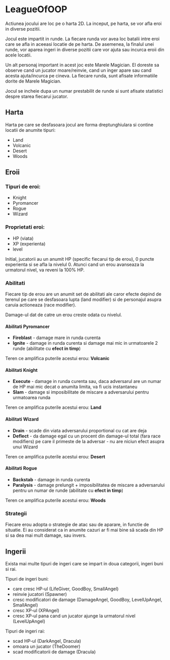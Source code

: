 # LeagueOfOOP

Actiunea jocului are loc pe o harta 2D. La inceput, pe harta, se vor afla eroi in diverse pozitii.

Jocul este impartit in runde. La fiecare runda vor avea loc batalii intre eroi care se afla in aceeasi locatie de pe harta. De asemenea, la finalul unei runde, vor aparea ingeri in diverse pozitii care vor ajuta sau incurca eroii din acele locatii. 

Un alt personaj important in acest joc este Marele Magician. El doreste sa observe cand un jucator moare/reinvie, cand un inger apare sau cand acesta ajuta/incurca pe cineva. La fiecare runda, sunt afisate informatiile dorite de Marele Magician. 

Jocul se incheie dupa un numar prestabilit de runde si sunt afisate statistici despre starea fiecarui jucator.

## Harta

Harta pe care se desfasoara jocul are forma dreptunghiulara si contine locatii de anumite tipuri:
- Land
- Volcanic
- Desert
- Woods

## Eroii

### Tipuri de eroi:
- Knight
- Pyromancer
- Rogue
- Wizard

### Proprietati eroi:
- HP (viata)
- XP (experienta)
- level

Initial, jucatorii au un anumit HP (specific fiecarui tip de erou), 0 puncte experienta si se afla la nivelul 0.
Atunci cand un erou avanseaza la urmatorul nivel, va reveni la 100% HP.

### Abilitati

Fiecare tip de erou are un anumit set de abilitati ale caror efecte depind de terenul pe care se desfasoara lupta (land modifier) si de personajul asupra caruia actioneaza (race modifier).

Damage-ul dat de catre un erou creste odata cu nivelul.

#### Abilitati Pyromancer

- **Fireblast** - damage mare in runda curenta
- **Ignite** - damage in runda curenta si damage mai mic in urmatoarele 2 runde (abilitate cu **efect in timp**)

Teren ce amplifica puterile acestui erou: **Volcanic**

#### Abilitati Knight

- **Execute** - damage in runda curenta sau, daca adversarul are un numar de HP mai mic decat o anumita limita, va fi ucis instantaneu
- **Slam** - damage si imposibilitate de miscare a adversarului pentru urmatoarea runda

Teren ce amplifica puterile acestui erou: **Land**

#### Abilitati Wizard

- **Drain** - scade din viata adversarului proportional cu cat are deja
- **Deflect** - da damage egal cu un procent din damage-ul total (fara race modifiers) pe care il primeste de la adversar
              - nu are niciun efect asupra unui Wizard

Teren ce amplifica puterile acestui erou: **Desert**

#### Abilitati Rogue

- **Backstab** - damage in runda curenta
- **Paralysis** - damage prelungit + imposibilitatea de miscare a adversarului pentru un numar de runde  (abilitate cu **efect in timp**)

Teren ce amplifica puterile acestui erou: **Woods**

### Strategii

Fiecare erou adopta o strategie de atac sau de aparare, in functie de situatie. Ei au considerat ca in anumite cazuri ar fi mai bine să scada din HP si sa dea mai mult damage, sau invers.

## Ingerii

Exista mai multe tipuri de ingeri care se impart in doua categorii, ingeri buni si rai. 

Tipuri de ingeri buni:
- care cresc HP-ul (LifeGiver, GoodBoy, SmallAngel)
- reinvie jucatori (Spawner)
- cresc modificatori de damage (DamageAngel, GoodBoy, LevelUpAngel, SmallAngel)
- cresc XP-ul (XPAngel)
- cresc XP-ul pana cand un jucator ajunge la urmatorul nivel (LevelUpAngel)

Tipuri de ingeri rai:
- scad HP-ul (DarkAngel, Dracula)
- omoara un jucator (TheDoomer)
- scad modificatorii de damage (Dracula)
